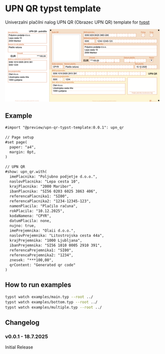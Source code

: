 # UPN QR typst template

Univerzalni plačilni nalog UPN QR (Obrazec UPN QR) template for [typst](https://typst.app/docs/)

![Preview](/thumbnail.png)

## Example

```typ
#import "@preview/upn-qr-typst-template:0.0.1": upn_qr

// Page setup
#set page(
  paper: "a4",
  margin: 0pt,
)

// UPN QR
#show: upn_qr.with(
  imePlacnika: "Poljubno podjetje d.o.o.",
  naslovPlacnika: "Lepa cesta 10",
  krajPlacnika: "2000 Maribor",
  ibanPlacnika: "SI56 0203 6025 3863 406",
  referencaPlacnika1: "SI00",
  referencaPlacnika2: "1234-12345-123",
  namenPlacila: "Plačilo računa",
  rokPlacila: "10.12.2025",
  kodaNamena: "CPYR",
  datumPlacila: none,
  nujno: true,
  imePrejemnika: "Olaii d.o.o.",
  naslovPrejemnika: "Litostrojska cesta 44a",
  krajPrejemnika: "1000 Ljubljana",
  ibanPrejemnika: "SI56 1010 0005 2910 391",
  referencaPrejemnika1: "SI00",
  referencaPrejemnika2: "1234",
  znesek: "***100,00",
  qrContent: "Generated qr code"
)
```

## How to run examples

```bash
typst watch examples/main.typ --root ../
typst watch examples/bottom.typ --root ../
typst watch examples/multiple.typ --root ../
```

## Changelog

### **v0.0.1** - 18.7.2025

Initial Release
